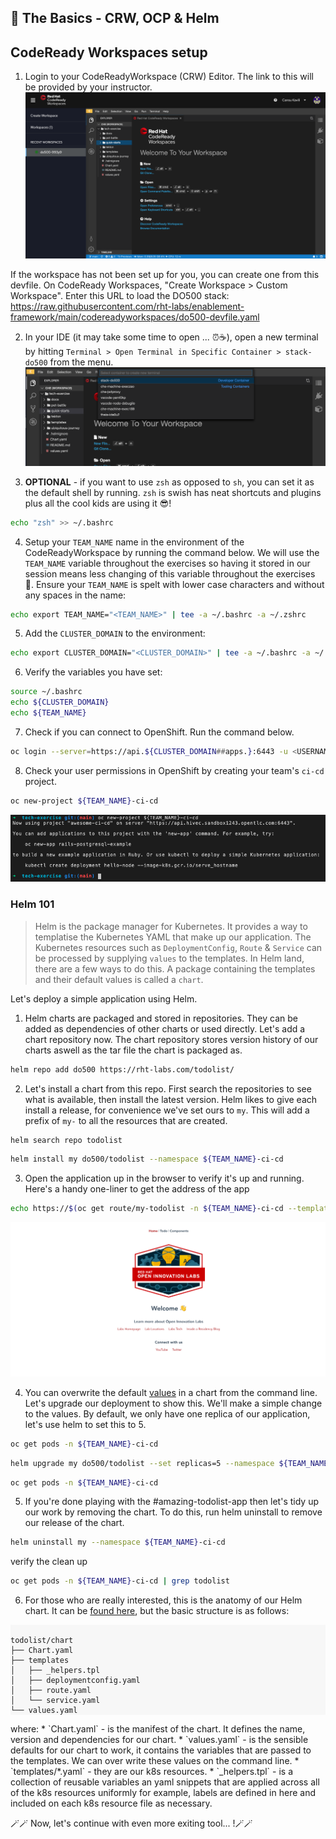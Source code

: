 ## 🐌 The Basics - CRW, OCP & Helm
## CodeReady Workspaces setup

1. Login to your CodeReadyWorkspace (CRW) Editor. The link to this will be provided by your instructor.
![crw](./images/crw.png)

<p class="warn">
If the workspace has not been set up for you, you can create one from this devfile. On CodeReady Workspaces, "Create Workspace > Custom Workspace". Enter this URL to load the DO500 stack:</br>
<a href="https://raw.githubusercontent.com/rht-labs/enablement-framework/main/codereadyworkspaces/do500-devfile.yaml">https://raw.githubusercontent.com/rht-labs/enablement-framework/main/codereadyworkspaces/do500-devfile.yaml</a>
</p>

2. In your IDE (it may take some time to open ... ⏰☕️), open a new terminal by hitting `Terminal > Open Terminal in Specific Container > stack-do500` from the menu.
![new-terminal](./images/new-terminal.png)

<!--@Cansu - this is how you style a colour on a word mid sentence <span style="color:purple;" >zsh</span>  -->
3. <strong>OPTIONAL</strong> - if you want to use `zsh` as opposed to `sh`, you can set it as the default shell by running. `zsh` is swish has neat shortcuts and plugins plus all the cool kids are using it 😎!
```bash
echo "zsh" >> ~/.bashrc
```

4. Setup your `TEAM_NAME` name in the environment of the CodeReadyWorkspace by running the command below. We will use the `TEAM_NAME` variable throughout the exercises so having it stored in our session means less changing of this variable throughout the exercises 💪. Ensure your `TEAM_NAME` is spelt with lower case characters and without any spaces in the name:
```bash
echo export TEAM_NAME="<TEAM_NAME>" | tee -a ~/.bashrc -a ~/.zshrc
```

5. Add the `CLUSTER_DOMAIN` to the environment:
```bash
echo export CLUSTER_DOMAIN="<CLUSTER_DOMAIN>" | tee -a ~/.bashrc -a ~/.zshrc
```

6. Verify the variables you have set:
```bash
source ~/.bashrc
echo ${CLUSTER_DOMAIN}
echo ${TEAM_NAME}
```

7. Check if you can connect to OpenShift. Run the command below. 
```bash
oc login --server=https://api.${CLUSTER_DOMAIN##apps.}:6443 -u <USERNAME> -p <PASSWORD>
```

8. Check your user permissions in OpenShift by creating your team's `ci-cd` project. 
```bash
oc new-project ${TEAM_NAME}-ci-cd
```
![new-project](./images/new-project.png)
### Helm 101
> Helm is the package manager for Kubernetes. It provides a way to templatise the Kubernetes YAML that make up our application. The Kubernetes resources such as `DeploymentConfig`, `Route` & `Service` can be processed by supplying `values` to the templates. In Helm land, there are a few ways to do this. A package containing the templates and their default values is called a `chart`. 

Let's deploy a simple application using Helm.

1. Helm charts are packaged and stored in repositories. They can be added as dependencies of other charts or used directly. Let's add a chart repository now. The chart repository stores version history of our charts aswell as the tar file the chart is packaged as.
```bash
helm repo add do500 https://rht-labs.com/todolist/
```

2. Let's install a chart from this repo. First search the repositories to see what is available, then install the latest version. Helm likes to give each install a release, for convenience we've set ours to `my`. This will add a prefix of `my-` to all the resources that are created.
```bash
helm search repo todolist
```
```bash
helm install my do500/todolist --namespace ${TEAM_NAME}-ci-cd
```

3. Open the application up in the browser to verify it's up and running. Here's a handy one-liner to get the address of the app
```bash
echo https://$(oc get route/my-todolist -n ${TEAM_NAME}-ci-cd --template='{{.spec.host}}')
``` 
![todolist](./images/todolist.png)


4.  You can overwrite the default [values](https://github.com/rht-labs/todolist/blob/master/chart/values.yaml) in a chart from the command line. Let's upgrade our deployment to show this. We'll make a simple change to the values. By default, we only have one replica of our application, let's use helm to set this to 5.
```bash
oc get pods -n ${TEAM_NAME}-ci-cd
```
```bash
helm upgrade my do500/todolist --set replicas=5 --namespace ${TEAM_NAME}-ci-cd
```
```bash
oc get pods -n ${TEAM_NAME}-ci-cd
```

5. If you're done playing with the #amazing-todolist-app then let's tidy up our work by removing the chart. To do this, run helm uninstall to remove our release of the chart.
```bash
helm uninstall my --namespace ${TEAM_NAME}-ci-cd
```
verify the clean up
```bash
oc get pods -n ${TEAM_NAME}-ci-cd | grep todolist
```
<!--@Cansu - this is how you style a colour on a word mid sentence <span style="color:purple;" >zsh</span>  -->
6. For those who are really interested, this is the anatomy of our Helm chart. It can be <span style="color:blue;" >[found here](https://github.com/rht-labs/todolist)</span>, but the basic structure is as follows:
<div class="highlight" style="background: #f7f7f7">
<pre><code class="language-bash">
todolist/chart
├── Chart.yaml
├── templates
│   ├── _helpers.tpl
│   ├── deploymentconfig.yaml
│   ├── route.yaml
│   └── service.yaml
└── values.yaml
</code></pre></div>
where:
* `Chart.yaml` - is the manifest of the chart. It defines the name, version and dependencies for our chart.
* `values.yaml` - is the sensible defaults for our chart to work, it contains the variables that are passed to the templates. We can over write these values on the command line.
* `templates/*.yaml` - they are our k8s resources. 
* `_helpers.tpl` - is a collection of reusable variables an yaml snippets that are applied across all of the k8s resources uniformly for example, labels are defined in here and included on each k8s resource file as necessary.

🪄🪄 Now, let's continue with even more exiting tool... !🪄🪄